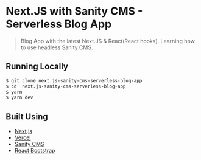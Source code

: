 # Next.JS with Sanity CMS - Serverless Blog App

> Blog App with the latest Next.JS & React(React hooks). Learning how to use headless Sanity CMS.

## Running Locally

```bash
$ git clone next.js-sanity-cms-serverless-blog-app
$ cd  next.js-sanity-cms-serverless-blog-app
$ yarn
$ yarn dev
```

## Built Using

- [Next.js](https://nextjs.org/)
- [Vercel](https://vercel.com)
- [Sanity CMS](https://sanity.io)
- [React Bootstrap](https://react-bootstrap.github.io/)
